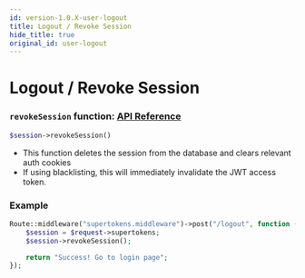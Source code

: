 ```yaml
---
id: version-1.0.X-user-logout
title: Logout / Revoke Session
hide_title: true
original_id: user-logout
---
```


# Logout / Revoke Session

### `revokeSession` function: [API Reference](../api-reference/session-object/revoke-session)
```php
$session->revokeSession()
```
- This function deletes the session from the database and clears relevant auth cookies
- If using blacklisting, this will immediately invalidate the JWT access token.

<div class="divider"></div>

### Example
```php
Route::middleware("supertokens.middleware")->post("/logout", function (Request $request) {
    $session = $request->supertokens;
    $session->revokeSession();

    return "Success! Go to login page";
});
```